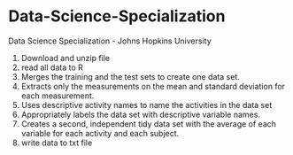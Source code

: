 # Data-Science-Specialization
Data Science Specialization - Johns Hopkins University

1. Download and unzip file
2. read all data to R
3. Merges the training and the test sets to create one data set.
4. Extracts only the measurements on the mean and standard deviation for each measurement.
5. Uses descriptive activity names to name the activities in the data set
6. Appropriately labels the data set with descriptive variable names.
7. Creates a second, independent tidy data set with the average of each variable for each activity and each subject.
8. write data to txt file
